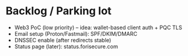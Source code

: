 # Backlog / Parking lot
- Web3 PoC (low priority) – idea: wallet-based client auth + PQC TLS
- Email setup (Proton/Fastmail): SPF/DKIM/DMARC
- DNSSEC enable (after redirects stable)
- Status page (later): status.forisecure.com
